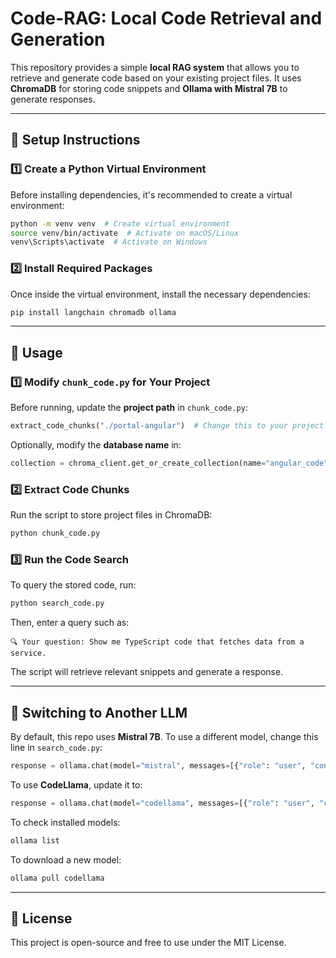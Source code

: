# Code-RAG: Local Code Retrieval and Generation

This repository provides a simple **local RAG system** that allows you to retrieve and generate code based on your existing project files. It uses **ChromaDB** for storing code snippets and **Ollama with Mistral 7B** to generate responses.

---

## 🔧 Setup Instructions

### **1️⃣ Create a Python Virtual Environment**
Before installing dependencies, it's recommended to create a virtual environment:
```bash
python -m venv venv  # Create virtual environment
source venv/bin/activate  # Activate on macOS/Linux
venv\Scripts\activate  # Activate on Windows
```

### **2️⃣ Install Required Packages**
Once inside the virtual environment, install the necessary dependencies:
```bash
pip install langchain chromadb ollama
```

---

## 🚀 Usage

### **1️⃣ Modify `chunk_code.py` for Your Project**
Before running, update the **project path** in `chunk_code.py`:
```python
extract_code_chunks("./portal-angular")  # Change this to your project path
```
Optionally, modify the **database name** in:
```python
collection = chroma_client.get_or_create_collection(name="angular_code")
```

### **2️⃣ Extract Code Chunks**
Run the script to store project files in ChromaDB:
```bash
python chunk_code.py
```

### **3️⃣ Run the Code Search**
To query the stored code, run:
```bash
python search_code.py
```
Then, enter a query such as:
```
🔍 Your question: Show me TypeScript code that fetches data from a service.
```
The script will retrieve relevant snippets and generate a response.

---

## 📌 Switching to Another LLM
By default, this repo uses **Mistral 7B**. To use a different model, change this line in `search_code.py`:
```python
response = ollama.chat(model="mistral", messages=[{"role": "user", "content": prompt}])
```
To use **CodeLlama**, update it to:
```python
response = ollama.chat(model="codellama", messages=[{"role": "user", "content": prompt}])
```
To check installed models:
```bash
ollama list
```
To download a new model:
```bash
ollama pull codellama
```
---

## 📜 License
This project is open-source and free to use under the MIT License.
